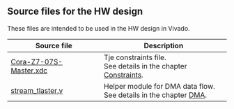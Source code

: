 ## Source files for the HW design

These files are intended to be used in the HW design in Vivado.

| Source file                                                  | Description                                                  |
| ------------------------------------------------------------ | ------------------------------------------------------------ |
| [Cora-Z7-07S-Master.xdc](https://github.com/viktor-nikolov/Zynq-XADC-DMA-lwIP/blob/main/sources/HDL/Cora-Z7-07S-Master.xdc) | Tje constraints file.  <br />See details in the chapter [Constraints](https://github.com/viktor-nikolov/Zynq-XADC-DMA-lwIP/tree/main#constraints). |
| [stream_tlaster.v](https://github.com/viktor-nikolov/Zynq-XADC-DMA-lwIP/blob/main/sources/HDL/stream_tlaster.v) | Helper module for DMA data flow.  <br />See details in the chapter [DMA](https://github.com/viktor-nikolov/Zynq-XADC-DMA-lwIP/tree/main#dma-direct-memory-access). |